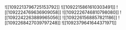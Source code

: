 ![[1092213796725153792]]
![[1092215861610303491]]
![[1092224769636909058]]
![[1092226746810798080]]
![[1092242263889965056]]
![[1092261568857821186]]
![[1092268427039797248]]
![[1092379641644371971]]
